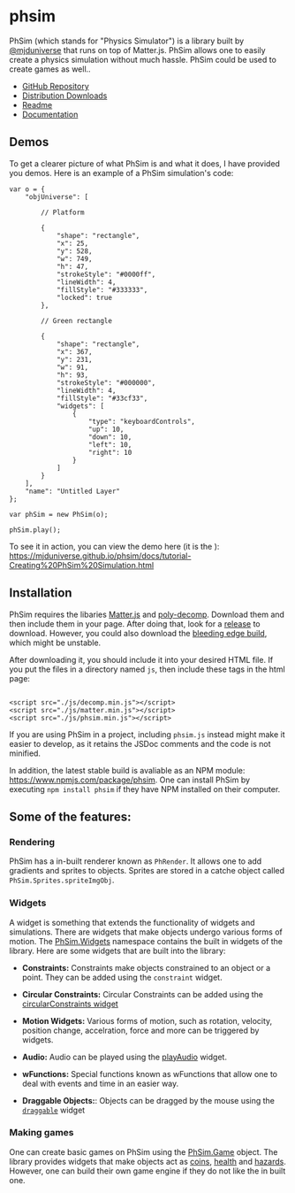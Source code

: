# phsim
PhSim (which stands for "Physics Simulator") is a library built by [@mjduniverse](https://mjduniverse.github.io/) that runs on top of Matter.js. PhSim allows one to easily create a physics simulation without much hassle. PhSim could be used to create games as well..

 
* [GitHub Repository](https://github.com/mjduniverse/phsim/)
* [Distribution Downloads](https://github.com/mjduniverse/phsim/tree/master/dist)
* [Readme](https://github.com/mjduniverse/phsim/blob/master/README.md)
* [Documentation](https://mjduniverse.github.io/phsim/docs/)

## Demos

To get a clearer picture of what PhSim is and what it does, I have provided you demos. Here is an example of a PhSim simulation's code:

```
var o = {
    "objUniverse": [

        // Platform

        {
            "shape": "rectangle",
            "x": 25,
            "y": 528,
            "w": 749,
            "h": 47,
            "strokeStyle": "#0000ff",
            "lineWidth": 4,
            "fillStyle": "#333333",
            "locked": true
        },

        // Green rectangle

        {
            "shape": "rectangle",
            "x": 367,
            "y": 231,
            "w": 91,
            "h": 93,
            "strokeStyle": "#000000",
            "lineWidth": 4,
            "fillStyle": "#33cf33",
            "widgets": [
                {
                    "type": "keyboardControls",
                    "up": 10,
                    "down": 10,
                    "left": 10,
                    "right": 10
                }
            ]
        }
    ],
    "name": "Untitled Layer"
};

var phSim = new PhSim(o);

phSim.play();

```

To see it in action, you can view the demo here (it is the ): https://mjduniverse.github.io/phsim/docs/tutorial-Creating%20PhSim%20Simulation.html

## Installation

PhSim requires the libaries [Matter.js](https://brm.io/matter-js/) and [poly-decomp](). Download them and then include them in your page. After doing that, look for a [release](https://github.com/mjduniverse/phsim/releases) to download. However, you could also download the [bleeding edge build](https://github.com/mjduniverse/phsim/tree/master/dist), which might be unstable.


After downloading it, you should include it into your desired HTML file. If you put the files in a directory named `js`, then include these tags in the html page:

```

<script src="./js/decomp.min.js"></script>
<script src="./js/matter.min.js"></script>
<script src="./js/phsim.min.js"></script>

```

If you are using PhSim in a project, including `phsim.js` instead might make it easier to develop, as it retains the JSDoc comments and the code is not minified.

In addition, the latest stable build is avaliable as an NPM module: https://www.npmjs.com/package/phsim. One can install PhSim by executing `npm install phsim` if they have NPM installed on their computer.

## Some of the features:


### Rendering

PhSim has a in-built renderer known as `PhRender`. It allows one to add gradients and sprites to objects. Sprites are stored in a catche object called `PhSim.Sprites.spriteImgObj`. 

### Widgets

A widget is something that extends the functionality of widgets and simulations. There are widgets that make objects undergo various forms of motion. The [PhSim.Widgets](https://mjduniverse.github.io/phsim/docs/PhSim.Widgets.html) namespace contains the built in widgets of the library. Here are some widgets that are built into the library:


* __Constraints:__ Constraints make objects constrained to an object or a point. They can be added using the `constraint` widget.

* __Circular Constraints:__ Circular Constraints can be added using the [circularConstraints widget](https://mjduniverse.github.io/phsim/docs/PhSim.Widgets.html#.circularConstraint__anchor)

* __Motion Widgets:__ Various forms of motion, such as rotation, velocity, position change, accelration, force and more can be triggered by widgets.</li>

* __Audio:__ Audio can be played using the [playAudio]() widget.

* __wFunctions:__ Special functions known as wFunctions that allow one to deal with events and time in an easier way.

* __Draggable Objects:__: Objects can be dragged by the mouse using the [`draggable`](https://mjduniverse.github.io/phsim/docs/PhSim.Widgets.html#.draggable) widget</li>

### Making games

One can create basic games on PhSim using the [PhSim.Game](https://mjduniverse.github.io/phsim/docs/PhSim.Game.html) object. The library provides widgets that make objects act as [coins](https://mjduniverse.github.io/phsim/docs/PhSim.Widgets.html#.coin__anchor), [health](https://mjduniverse.github.io/phsim/docs/PhSim.Widgets.html#.health__anchor) and [hazards](https://mjduniverse.github.io/phsim/docs/PhSim.Widgets.html#.hazard__anchor). However, one can build their own game engine if they do not like the in built one. 